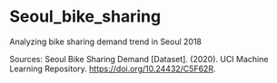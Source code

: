 # Seoul_bike_sharing
Analyzing bike sharing demand trend in Seoul 2018

Sources: Seoul Bike Sharing Demand [Dataset]. (2020). UCI Machine Learning Repository. https://doi.org/10.24432/C5F62R.
